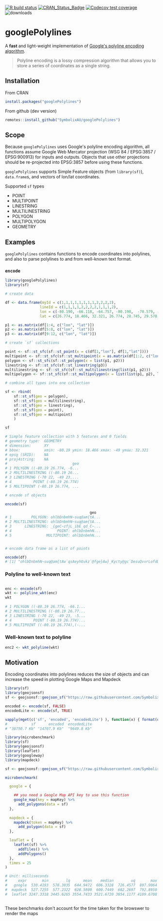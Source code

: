 
[![R build status](https://github.com/SymbolixAU/googlePolylines/workflows/R-CMD-check/badge.svg)](https://github.com/SymbolixAU/googlePolylines/actions)
[![CRAN_Status_Badge](http://www.r-pkg.org/badges/version/googlePolylines)](https://CRAN.R-project.org/package=googlePolylines)
[![Codecov test coverage](https://codecov.io/gh/SymbolixAU/googlePolylines/branch/master/graph/badge.svg)](https://codecov.io/gh/SymbolixAU/googlePolylines?branch=master)
![downloads](http://cranlogs.r-pkg.org/badges/grand-total/googlePolylines)


# googlePolylines

A **fast** and light-weight implementation of [Google's polyline encoding algorithm](https://developers.google.com/maps/documentation/utilities/polylinealgorithm). 


> Polyline encoding is a lossy compression algorithm that allows you to store a series of coordinates as a single string. 


## Installation

From CRAN

```r
install.packages("googlePolylines")
```

From github (dev version)

```r
remotes::install_github("SymbolixAU/googlePolylines")
```

## Scope

Because `googlePolylines` uses Google's polyline encoding algorithm, all functions assume Google Web Mercator projection (WSG 84 / EPSG:3857 / EPSG:900913) for inputs and outputs. Objects that use other projections should be re-projected into EPSG:3857 before using these functions.

`googlePolylines` supports Simple Feature objects (from `library(sf)`), `data.frame`s, and vectors of lon/lat coordinates.

Supported `sf` types 

- POINT
- MULTIPOINT
- LINESTRING
- MULTILINESTRING
- POLYGON
- MULTIPOLYGON
- GEOMETRY

## Examples

`googlePolylines` contains functions to encode coordinates into polylines, and also to parse polylines to and from well-known text format.

### `encode`

```r
library(googlePolylines)
library(sf)

# create data

df <- data.frame(myId = c(1,1,1,1,1,1,1,1,2,2,2,2),
				lineId = c(1,1,1,1,2,2,2,2,1,1,1,2),
				lon = c(-80.190, -66.118, -64.757, -80.190,  -70.579, -67.514, -66.668, -70.579, -70, -49, -51, -70),
				lat = c(26.774, 18.466, 32.321, 26.774, 28.745, 29.570, 27.339, 28.745, 22, 23, 22, 22))

p1 <- as.matrix(df[1:4, c("lon", "lat")])
p2 <- as.matrix(df[5:8, c("lon", "lat")])
p3 <- as.matrix(df[9:12, c("lon", "lat")])

# create `sf` collections

point <- sf::st_sfc(sf::st_point(x = c(df[1,"lon"], df[1,"lat"])))
multipoint <- sf::st_sfc(sf::st_multipoint(x = as.matrix(df[1:2, c("lon", "lat")])))
polygon <- sf::st_sfc(sf::st_polygon(x = list(p1, p2)))
linestring <- sf::st_sfc(sf::st_linestring(p3))
multilinestring <- sf::st_sfc(sf::st_multilinestring(list(p1, p2)))
multipolygon <- sf::st_sfc(sf::st_multipolygon(x = list(list(p1, p2), list(p3))))

# combine all types into one collection

sf <- rbind(
	sf::st_sf(geo = polygon),
	sf::st_sf(geo = multilinestring),
	sf::st_sf(geo = linestring),
	sf::st_sf(geo = point),
	sf::st_sf(geo = multipoint)
	)

sf

# Simple feature collection with 5 features and 0 fields
# geometry type:  GEOMETRY
# dimension:      XY
# bbox:           xmin: -80.19 ymin: 18.466 xmax: -49 ymax: 32.321
# epsg (SRID):    NA
# proj4string:    NA
#                              geo
# 1 POLYGON ((-80.19 26.774, -6...
# 2 MULTILINESTRING ((-80.19 26...
# 3 LINESTRING (-70 22, -49 23,...
# 4          POINT (-80.19 26.774)
# 5 MULTIPOINT (-80.19 26.774, ...

# encode sf objects

encode(sf)

                                       geo
# 1         POLYGON: ohlbDnbmhN~suq@am{tA...
# 2 MULTILINESTRING: ohlbDnbmhN~suq@am{tA...
# 3      LINESTRING: _{geC~zfjL_ibE_qd_C~...
# 4                     POINT: ohlbDnbmhN...
# 5                MULTIPOINT: ohlbDnbmhN...


# encode data frame as a list of points

encode(df)
# [1] "ohlbDnbmhN~suq@am{tAw`qsAeyhGvkz`@fge}Aw}_Kycty@gc`DesuQvvrLofdDorqGtzzVfkdh@uapB_ibE_qd_C~hbE~reK?~|}rB"


```

### Polyline to well-known text

```r

enc <- encode(sf)
wkt <- polyline_wkt(enc)
wkt
                                                                                                                                       geo
# 1 POLYGON ((-80.19 26.774, -66.1...
# 2 MULTILINESTRING ((-80.19 26.77...
# 3 LINESTRING (-70 22, -49 23, -5...
# 4          POINT (-80.19 26.774)...
# 5 MULTIPOINT ((-80.19 26.774),(-...
```

### Well-known text to polyline

```r
enc2 <- wkt_polyline(wkt)
```


## Motivation

Encoding coordinates into polylines reduces the size of objects and can increase the speed in plotting Google Maps and Mapdeck


```r
library(sf)
library(geojsonsf)
sf <- geojsonsf::geojson_sf("https://raw.githubusercontent.com/SymbolixAU/data/master/geojson/SA1_2016_VIC.json")

encoded <- encode(sf, FALSE)
encodedLite <- encode(sf, TRUE)

vapply(mget(c('sf', 'encoded', 'encodedLite') ), function(x) { format(object.size(x), units = "Kb") }, '')
#           sf      encoded  encodedLite 
# "38750.7 Kb" "14707.9 Kb"  "9649.8 Kb"
```

```r
library(microbenchmark)
library(sf)
library(geojsonsf)
library(leaflet)
library(googleway)
library(mapdeck)

sf <- geojsonsf::geojson_sf("https://raw.githubusercontent.com/SymbolixAU/data/master/geojson/SA1_2016_VIC.json")

microbenchmark(

  google = {

    ## you need a Google Map API key to use this function
    google_map(key = mapKey) %>%
      add_polygons(data = sf)
  },
  
  mapdeck = {
    mapdeck(token = mapKey) %>%
      add_polygon(data = sf)
  },

  leaflet = {
    leaflet(sf) %>%
      addTiles() %>%
      addPolygons()
  },
  times = 25
)

# Unit: milliseconds
#     expr       min        lq      mean    median        uq       max neval
#   google  530.4193  578.3035  644.9472  606.3328  726.4577  897.9064    25
#  mapdeck  527.7255  577.2322  628.5800  600.7449  682.2697  792.8950    25
#  leaflet 3247.3318 3445.6265 3554.7433 3521.6720 3654.1177 4109.6708    25
 
```
These benchmarks don't account for the time taken for the browswer to render the maps

